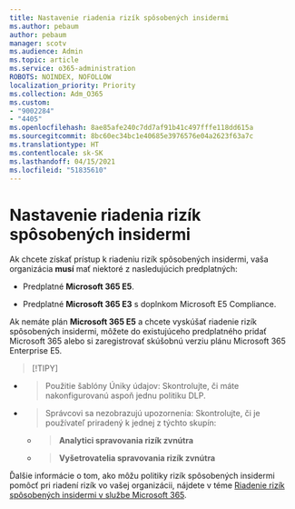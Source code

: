 ```yaml
---
title: Nastavenie riadenia rizík spôsobených insidermi
ms.author: pebaum
author: pebaum
manager: scotv
ms.audience: Admin
ms.topic: article
ms.service: o365-administration
ROBOTS: NOINDEX, NOFOLLOW
localization_priority: Priority
ms.collection: Adm_O365
ms.custom:
- "9002284"
- "4405"
ms.openlocfilehash: 8ae85afe240c7dd7af91b41c497fffe118dd615a
ms.sourcegitcommit: 8bc60ec34bc1e40685e3976576e04a2623f63a7c
ms.translationtype: HT
ms.contentlocale: sk-SK
ms.lasthandoff: 04/15/2021
ms.locfileid: "51835610"
---
```

# <a name="set-up-insider-risk-management"></a>Nastavenie riadenia rizík spôsobených insidermi

Ak chcete získať prístup k riadeniu rizík spôsobených insidermi, vaša organizácia **musí** mať niektoré z nasledujúcich predplatných:

- Predplatné **Microsoft 365 E5**.

- Predplatné **Microsoft 365 E3** s doplnkom Microsoft E5 Compliance.

Ak nemáte plán **Microsoft 365 E5** a chcete vyskúšať riadenie rizík spôsobených insidermi, môžete do existujúceho predplatného pridať Microsoft 365 alebo si zaregistrovať skúšobnú verziu plánu Microsoft 365 Enterprise E5.

> [!TIPY]
- > Použitie šablóny Úniky údajov: Skontrolujte, či máte nakonfigurovanú aspoň jednu politiku DLP.
- > Správcovi sa nezobrazujú upozornenia: Skontrolujte, či je používateľ priradený k jednej z týchto skupín:
    - >**Analytici spravovania rizík zvnútra**
    - >**Vyšetrovatelia spravovania rizík zvnútra**

Ďalšie informácie o tom, ako môžu politiky rizík spôsobených insidermi pomôcť pri riadení rizík vo vašej organizácii, nájdete v téme [Riadenie rizík spôsobených insidermi v službe Microsoft 365](https://go.microsoft.com/fwlink/?linkid=2123907).
